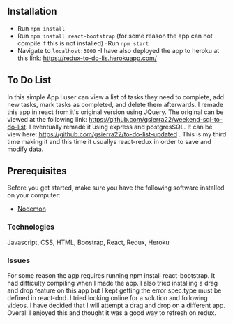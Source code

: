 ## Installation
- Run `npm install`
- Run `npm install react-bootstrap` (for some reason the app can not compile if this is not installed)
-Run `npm start`
- Navigate to `localhost:3000`
-I have also deployed the app to heroku at this link: https://redux-to-do-lis.herokuapp.com/

## To Do List

In this simple App I user can view a list of tasks they need to complete, add new tasks, mark tasks as completed, and delete them afterwards. I remade this app in react from it's original version using JQuery. The original can be viewed at the following link: https://github.com/gsierra22/weekend-sql-to-do-list. I eventually remade it using express and postgresSQL. It can be view here: https://github.com/gsierra22/to-do-list-updated . This is my third time making it and this time it usuallys react-redux in order to save and modify data.

## Prerequisites

Before you get started, make sure you have the following software installed on your computer:

- [Nodemon](https://nodemon.io/)

### Technologies

Javascript,
CSS,
HTML,
Boostrap,
React,
Redux,
Heroku

### Issues
For some reason the app requires running npm install react-bootstrap. It had difficulty compiling when I made the app. I also tried installing a drag and drop feature on this app but I kept getting the error spec.type must be defined in react-dnd. I tried looking online for a solution and following videos. I have decided that I will attempt a drag and drop on a different app. Overall I enjoyed this and thought it was a good way to refresh on redux.

